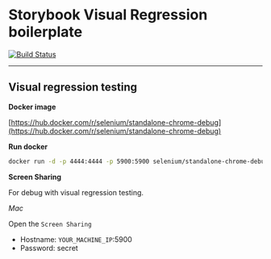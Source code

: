 # Storybook Visual Regression boilerplate

[![Build Status](https://travis-ci.com/davidnguyen179/storybook-visual-regression-testing-boilerplate.svg?token=8bxp2xLSAoW15sG7fwhv&branch=master)](https://travis-ci.com/davidnguyen179/storybook-visual-regression-testing-boilerplate)

<hr />

## Visual regression testing

**Docker image**

[https://hub.docker.com/r/selenium/standalone-chrome-debug](https://hub.docker.com/r/selenium/standalone-chrome-debug)

**Run docker**

```bash
docker run -d -p 4444:4444 -p 5900:5900 selenium/standalone-chrome-debug
```

**Screen Sharing**

For debug with visual regression testing.

*Mac*

Open the `Screen Sharing`

- Hostname: `YOUR_MACHINE_IP`:5900
- Password: secret
